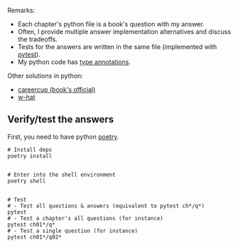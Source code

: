 Remarks:
* Each chapter's python file is a book's question with my answer.
* Often, I provide multiple answer implementation alternatives and discuss the tradeoffs.
* Tests for the answers are written in the same file (implemented with [pytest](https://docs.pytest.org/en/7.3.x/)).
* My python code has [type annotations](https://mypy.readthedocs.io/en/stable/cheat_sheet_py3.html).


Other solutions in python:
* [careercup (book's official)](https://github.com/careercup/CtCI-6th-Edition-Python)
* [w-hat](https://github.com/w-hat/ctci-solutions)


## Verify/test the answers

First, you need to have python [poetry](https://python-poetry.org).

```shell
# Install deps
poetry install


# Enter into the shell environment
poetry shell


# Test
# - Test all questions & answers (equivalent to pytest ch*/q*)
pytest
# - Test a chapter's all questions (for instance)
pytest ch01*/q*
# - Test a single question (for instance)
pytest ch01*/q02*
```